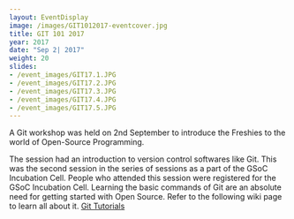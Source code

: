 ```yaml
---
layout: EventDisplay
image: /images/GIT1012017-eventcover.jpg
title: GIT 101 2017
year: 2017
date: "Sep 2| 2017"
weight: 20
slides:
- /event_images/GIT17.1.JPG
- /event_images/GIT17.2.JPG
- /event_images/GIT17.3.JPG
- /event_images/GIT17.4.JPG
- /event_images/GIT17.5.JPG
---
```


A Git workshop was held on 2nd September to introduce the Freshies to the world of Open-Source Programming.

<!--break-->
The session had an introduction to version control softwares like Git.
This was the second session in the series of sessions as a part of the GSoC Incubation Cell.
People who attended this session were registered for the GSoC Incubation Cell.
Learning the basic commands of Git are an absolute need for getting started with Open Source.
Refer to the following wiki page to learn all about it.
[Git Tutorials](http://wncc-iitb.org/wiki/index.php/Git_Tutorial  "Git Tutorials")
